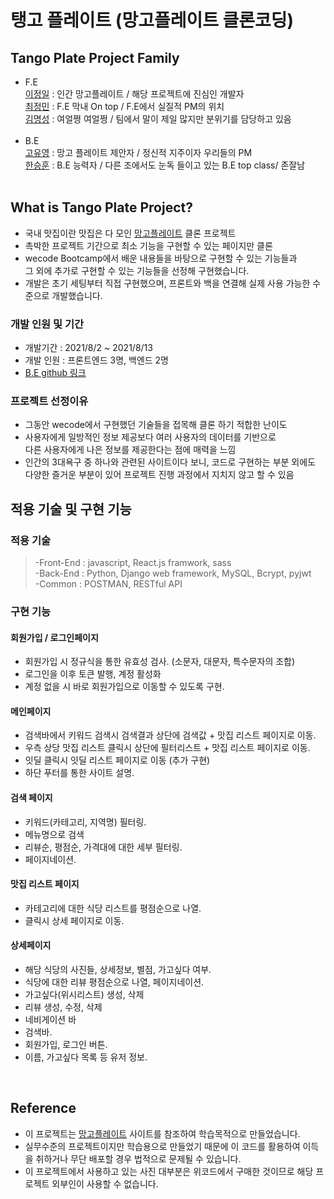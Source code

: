 # 탱고 플레이트 (망고플레이트 클론코딩)

## Tango Plate Project Family

- F.E<br>
  [이정일](https://github.com/201steve) : 인간 망고플레이트 / 해당 프로젝트에 진심인 개발자<br>
  [최정민](https://github.com/minmin9324) : F.E 막내 On top / F.E에서 실질적 PM의 위치<br>
  [김명성](https://github.com/sstaar91/) : 여얼쩡 여얼쩡 / 팀에서 말이 제일 많지만 분위기를 담당하고 있음<br>
  <br>
- B.E<br>
  [고유영](https://github.com/lunayyko) : 망고 플레이트 제안자 / 정신적 지주이자 우리들의 PM<br>
  [한승훈](https://github.com/Samdaso-o) : B.E 능력자 / 다른 조에서도 눈독 들이고 있는 B.E top class/ 존잘남<br> 
  <br>

## What is Tango Plate Project?

- 국내 맛집이란 맛집은 다 모인 [망고플레이트](https://www.mangoplate.com/) 클론 프로젝트
- 촉박한 프로젝트 기간으로 최소 기능을 구현할 수 있는 페이지만 클론
- wecode Bootcamp에서 배운 내용들을 바탕으로 구현할 수 있는 기능들과<br>
  그 외에 추가로 구현할 수 있는 기능들을 선정해 구현했습니다.
- 개발은 초기 세팅부터 직접 구현했으며, 프론트와 백을 연결해 실제 사용 가능한 수준으로 개발했습니다.

### 개발 인원 및 기간

- 개발기간 : 2021/8/2 ~ 2021/8/13
- 개발 인원 : 프론트엔드 3명, 백엔드 2명
- [B.E github 링크](https://github.com/wecode-bootcamp-korea/23-1st-TangoPlate-backend)

### 프로젝트 선정이유

- 그동안 wecode에서 구현했던 기술들을 접목해 클론 하기 적합한 난이도
- 사용자에게 일방적인 정보 제공보다 여러 사용자의 데이터를 기반으로<br>다른 사용자에게 나은 정보를 제공한다는 점에 매력을 느낌
- 인간의 3대욕구 중 하나와 관련된 사이트이다 보니, 코드로 구현하는 부분 외에도<br>다양한 즐거운 부분이 있어 프로젝트 진행 과정에서 지치지 않고 할 수 있음

## 적용 기술 및 구현 기능

### 적용 기술

> -Front-End : javascript, React.js framwork, sass<br>
> -Back-End : Python, Django web framework, MySQL, Bcrypt, pyjwt<br>
> -Common : POSTMAN, RESTful API

### 구현 기능

#### 회원가입 / 로그인페이지

- 회원가입 시 정규식을 통한 유효성 검사. (소문자, 대문자, 특수문자의 조합)
- 로그인을 이후 토큰 발행, 계정 활성화
- 계정 없을 시 바로 회원가입으로 이동할 수 있도록 구현.

#### 메인페이지

- 검색바에서 키워드 검색시 검색결과 상단에 검색값 + 맛집 리스트 페이지로 이동.
- 우측 상당 맛집 리스트 클릭시 상단에 필터리스트 + 맛집 리스트 페이지로 이동.
- 잇딜 클릭시 잇딜 리스트 페이지로 이동 (추가 구현)
- 하단 푸터를 통한 사이트 설명.

#### 검색 페이지

- 키워드(카테고리, 지역명) 필터링.
- 메뉴명으로 검색
- 리뷰순, 평점순, 가격대에 대한 세부 필터링.
- 페이지네이션.

#### 맛집 리스트 페이지

- 카테고리에 대한 식당 리스트를 평점순으로 나열.
- 클릭시 상세 페이지로 이동.

#### 상세페이지

- 해당 식당의 사진들, 상세정보, 별점, 가고싶다 여부.
- 식당에 대한 리뷰 평점순으로 나열, 페이지네이션.
- 가고싶다(위시리스트) 생성, 삭제
- 리뷰 생성, 수정, 삭제
- 네비게이션 바
- 검색바.
- 회원가입, 로그인 버튼.
- 이름, 가고싶다 목록 등 유저 정보.

<br>

## Reference

- 이 프로젝트는 [망고플레이트](https://www.mangoplate.com/) 사이트를 참조하여 학습목적으로 만들었습니다.
- 실무수준의 프로젝트이지만 학습용으로 만들었기 때문에 이 코드를 활용하여 이득을 취하거나 무단 배포할 경우 법적으로 문제될 수 있습니다.
- 이 프로젝트에서 사용하고 있는 사진 대부분은 위코드에서 구매한 것이므로 해당 프로젝트 외부인이 사용할 수 없습니다.

